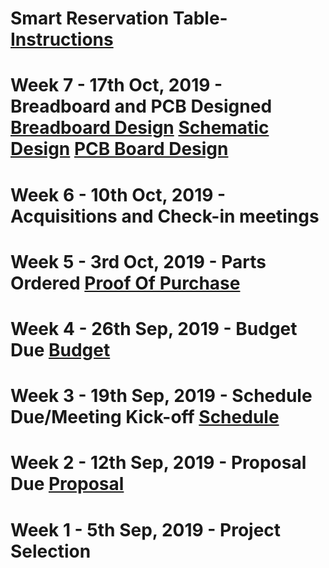 # Smart Reservation Table- [Instructions](https://www.instructables.com/id/Raspberry-Pi-the-Neo-6M-GPS/)
# Week 7 - 17th Oct, 2019 - Breadboard and PCB Designed [Breadboard Design](https://github.com/benjaminle9x/Table-Readyy/blob/master/Electric%20Folder/GY-NEO6MV2_bb.pdf) [Schematic Design](https://github.com/benjaminle9x/Table-Readyy/blob/master/Electric%20Folder/GY-NEO6MV2_schem.pdf) [PCB Board Design](https://github.com/benjaminle9x/Table-Readyy/blob/master/Electric%20Folder/GY-NEO6MV2_pcb.pdf)
# Week 6 - 10th Oct, 2019 - Acquisitions and Check-in meetings
# Week 5 - 3rd Oct, 2019 - Parts Ordered [Proof Of Purchase](https://github.com/benjaminle9x/Table-Readyy/blob/master/Documentation/ProofOfPurchase.docx)
# Week 4 - 26th Sep, 2019 - Budget Due [Budget](https://github.com/benjaminle9x/Table-Readyy/blob/master/Documentation/Budget.xlsx)
# Week 3 - 19th Sep, 2019 - Schedule Due/Meeting Kick-off [Schedule](https://github.com/benjaminle9x/Table-Readyy/blob/master/Documentation/Schedule.mpp)
# Week 2 - 12th Sep, 2019 - Proposal Due [Proposal](https://github.com/benjaminle9x/Table-Readyy/blob/master/Documentation/Proposal.xlsx)
# Week 1 - 5th Sep, 2019 - Project Selection


